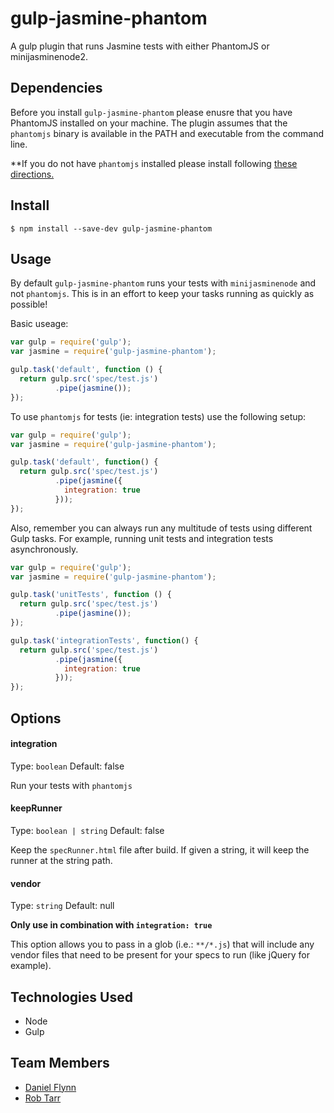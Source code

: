 gulp-jasmine-phantom
=============

A gulp plugin that runs Jasmine tests with either PhantomJS or minijasminenode2.

Dependencies
------------

Before you install `gulp-jasmine-phantom` please enusre that you have PhantomJS
installed on your machine. The plugin assumes that the `phantomjs` binary is
available in the PATH and executable from the command line.

**If you do not have `phantomjs` installed please install following
[these directions.](http://phantomjs.org/download.html)

Install
-----

```
$ npm install --save-dev gulp-jasmine-phantom
```

Usage
-----
By default `gulp-jasmine-phantom` runs your tests with `minijasminenode` and
not `phantomjs`.
This is in an effort to keep your tasks running as quickly as possible!

Basic useage:
```javascript
var gulp = require('gulp');
var jasmine = require('gulp-jasmine-phantom');

gulp.task('default', function () {
  return gulp.src('spec/test.js')
          .pipe(jasmine());
});
```
To use `phantomjs` for tests (ie: integration tests) use the following setup:

```javascript
var gulp = require('gulp');
var jasmine = require('gulp-jasmine-phantom');

gulp.task('default', function() {
  return gulp.src('spec/test.js')
          .pipe(jasmine({
            integration: true
          }));
});
```

Also, remember you can always run any multitude of tests using different Gulp
tasks. For example, running unit tests and integration tests asynchronously.

```javascript
var gulp = require('gulp');
var jasmine = require('gulp-jasmine-phantom');

gulp.task('unitTests', function () {
  return gulp.src('spec/test.js')
          .pipe(jasmine());
});

gulp.task('integrationTests', function() {
  return gulp.src('spec/test.js')
          .pipe(jasmine({
            integration: true
          }));
});
```

Options
-------

#### integration
Type: `boolean`
Default: false

Run your tests with `phantomjs`

#### keepRunner
Type: `boolean | string`
Default: false

Keep the `specRunner.html` file after build. If given a string, it will keep
the runner at the string path.

#### vendor
Type: `string`
Default: null

**Only use in combination with `integration: true`**

This option allows you to pass in a glob (i.e.: `**/*.js`) that will include
any vendor files that need to be present for your specs to run (like jQuery for
example).

Technologies Used
-----------------

* Node
* Gulp

Team Members
------------

* [Daniel Flynn](https://github.com/dflynn15)
* [Rob Tarr](https://github.com/robtarr)
